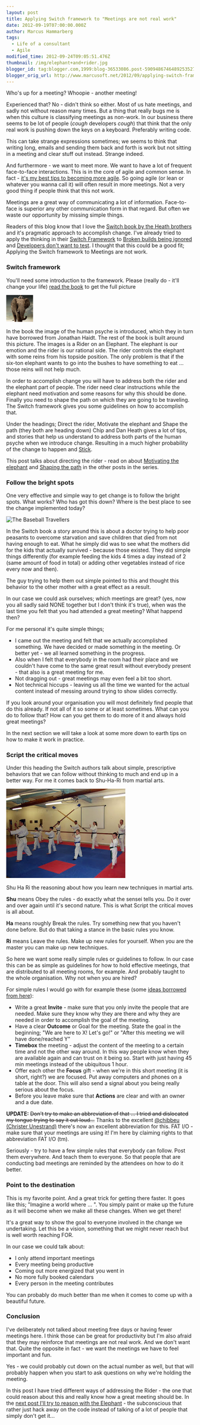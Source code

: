 ```yaml
---
layout: post
title: Applying Switch framework to "Meetings are not real work"
date: 2012-09-19T07:00:00.000Z
author: Marcus Hammarberg
tags:
  - Life of a consultant
  - Agile
modified_time: 2012-09-24T09:05:51.476Z
thumbnail: /img/elephant+and+rider.jpg
blogger_id: tag:blogger.com,1999:blog-36533086.post-5909486746489253527
blogger_orig_url: http://www.marcusoft.net/2012/09/applying-switch-framework-to-meetings.html
---
```


Who's up for a meeting? Whoopie - another meeting!

Experienced that? No - didn't think so either. Most of us hate meetings, and sadly not without reason many times. But a thing that really bugs me is when this culture is classifying meetings as non-work. In our business there seems to be lot of people (*cough* developers *cough*) that think that the only real work is pushing down the keys on a keyboard. Preferably writing code.

This can take strange expressions sometimes; we seems to think that writing long, emails and sending them back and forth is work but not sitting in a meeting and clear stuff out instead. Strange indeed.

And furthermore - we want to meet more. We want to have a lot of frequent face-to-face interactions. This is in the core of agile and common sense. In fact - [it's my best tips to becoming more agile](https://twitter.com/marcusoftnet/status/217578147690979329). So going agile (or lean or whatever you wanna call it) will often result in more meetings. Not a very good thing if people think that this not work.

Meetings are a great way of communicating a lot of information. Face-to-face is superior any other communication form in that regard. But often we waste our opportunity by missing simple things.

Readers of this blog know that I love the [Switch book by the Heath brothers](http://www.heathbrothers.com/switch/) and it's pragmatic approach to accomplish change. I've already tried to apply the thinking in their [Switch Framework](http://www.heathbrothers.com/resources/download/switch-framework.pdf) to [Broken builds being ignored](http://www.marcusoft.net/2011/12/applying-switch-framework-to-broken.html) and [Developers don't want to test](http://www.marcusoft.net/2012/05/applying-switch-framework-to-developers.html). I thought that this could be a good fit; Applying the Switch framework to Meetings are not work.

### Switch framework

You'll need some introduction to the framework. Please (really do - it'll change your life) [read the book](http://www.heathbrothers.com/switch/) to get the full picture

![Happiness beyond thought](/img/elephant+and+rider.jpg)

In the book the image of the human psyche is introduced, which they in turn have borrowed from Jonathan Haidt. The rest of the book is built around this picture. The images is a Rider on an Elephant. The elephant is our emotion and the rider is our rational side. The rider controls the elephant with some reins from his topside position. The only problem is that if the six-ton elephant wants to go into the bushes to have something to eat … those reins will not help much.

In order to accomplish change you will have to address both the rider and the elephant part of people. The rider need clear instructions while the elephant need motivation and some reasons for why this should be done. Finally you need to shape the path on which they are going to be traveling. The Switch framework gives you some guidelines on how to accomplish that.

Under the headings; Direct the rider, Motivate the elephant and Shape the path (they both are heading down) Chip and Dan Heath gives a lot of tips, and stories that help us understand to address both parts of the human psyche when we introduce change. Resulting in a much higher probability of the change to happen and [Stick](http://www.heathbrothers.com/madetostick/).

This post talks about directing the rider - read on about [Motivating the elephant](http://www.marcusoft.net/2012/09/applying-switch-framework-to-meetings_20.html) and [Shaping the path](http://www.marcusoft.net/2012/09/applying-switch-framework-to-meetings_6053.html) in the other posts in the series.

### Follow the bright spots

One very effective and simple way to get change is to follow the bright spots. What works? Who has got this down? Where is the best place to see the change implemented today?

![The Baseball Travellers](img/bowl-of-rice.jpg)

In the Switch book a story around this is about a doctor trying to help poor peasants to overcome starvation and save children that died from not having enough to eat. What he simply did was to see what the mothers did for the kids that actually survived - because those existed. They did simple things differently (for example feeding the kids 4 times a day instead of 2 (same amount of food in total) or adding other vegetables instead of rice every now and then).

The guy trying to help them out simple pointed to this and thought this behavior to the other mother with a great effect as a result.

In our case we could ask ourselves; which meetings are great? (yes, now you all sadly said NONE together but I don't think it's true), when was the last time you felt that you had attended a great meeting? What happend then?

For me personal it's quite simple things;

- I came out the meeting and felt that we actually accomplished something. We have decided or made something in the meeting. Or better yet - we all learned something in the progress.
- Also when I felt that everybody in the room had their place and we couldn't have come to the same great result without everybody present - that also is a great meeting for me.
- Not dragging out - great meetings may even feel a bit too short.
- Not technical hiccups - leaving us all the time we wanted for the actual content instead of messing around trying to show slides correctly.

If you look around your organisation you will most definitely find people that do this already. If not all of it so some or at least sometimes. What can you do to follow that? How can you get them to do more of it and always hold great meetings?

In the next section we will take a look at some more down to earth tips on how to make it work in practice.

### Script the critical moves

Under this heading the Switch authors talk about simple, prescriptive behaviors that we can follow without thinking to much and end up in a better way. For me it comes back to Shu-Ha-Ri from martial arts.

![From <http://www.rochdalekarate.com/>](/img/CLASSES_KATA.jpg)

Shu Ha Ri the reasoning about how you learn new techniques in martial arts.

**Shu** means Obey the rules - do exactly what the sensei tells you. Do it over and over again until it's second nature. This is what Script the critical moves is all about.

**Ha** means roughly Break the rules. Try something new that you haven't done before. But do that taking a stance in the basic rules you know.

**Ri** means Leave the rules. Make up new rules for yourself. When you are the master you can make up new techniques.

So here we want some really simple rules or guidelines to follow. In our case this can be as simple as guidelines for how to hold effective meetings, that are distributed to all meeting rooms, for example. And probably taught to the whole organisation. Why not when you are hired?

For simple rules I would go with for example these (some [ideas borrowed from here](http://michaelhyatt.com/seven-rules-for-more-effective-meetings.html)):

- Write a great **Invite** - make sure that you only invite the people that are needed. Make sure they know why they are there and why they are needed in order to accomplish the goal of the meeting.
- Have a clear **Outcome** or Goal for the meeting. State the goal in the beginning; "We are here to X! Let's go!" or "After this meeting we will have done/reached Y"
- **Timebox** the meeting - adjust the content of the meeting to a certain time and not the other way around. In this way people know when they are available again and can trust on it being so. Start with just having 45 min meetings instead of the ubiquitous 1 hour.
- Offer each other the **Focus** gift - when we're in this short meeting (it is short, right?) we are focused. Put away computers and phones on a table at the door. This will also send a signal about you being really serious about the focus.
- Before you leave make sure that **Actions** are clear and with an owner and a due date.

**UPDATE:** ~~Don't try to make an abbreviation of that ... I tried and dislocated my tongue trying to say it out loud...~~ Thanks to the excellent [@chibbeu (Christer Unestrand)](https://twitter.com/chibbeu) there's now an excellent abbreviation for this. FAT I/O - make sure that your meetings are using it! I'm here by claiming rights to that abbreviation FAT I/O (tm).

Seriously - try to have a few simple rules that everybody can follow. Post them everywhere. And teach them to everyone. So that people that are conducting bad meetings are reminded by the attendees on how to do it better.

### Point to the destination

This is my favorite point. And a great trick for getting there faster. It goes like this; "Imagine a world where ... ". You simply paint or make up the future as it will become when we make all these changes. When we get there!

It's a great way to show the goal to everyone involved in the change we undertaking. Let this be a vision, something that we might never reach but is well worth reaching FOR.

In our case we could talk about:

- I only attend important meetings
- Every meeting being productive
- Coming out more energized that you went in
- No more fully booked calendars
- Every person in the meeting contributes

You can probably do much better than me when it comes to come up with a beautiful future.

### Conclusion

I've deliberately not talked about meeting free days or having fewer meetings here. I think those can be great for productivity but I'm also afraid that they may reinforce that meetings are not real work. And we don't want that. Quite the opposite in fact - we want the meetings we have to feel important and fun.

Yes - we could probably cut down on the actual number as well, but that will probably happen when you start to ask questions on why we're holding the meeting.

In this post I have tried different ways of addressing the Rider - the one that could reason about this and really know how a great meeting should be. In the [next post I'll try to reason with the Elephant](http://www.marcusoft.net/2012/09/applying-switch-framework-to-meetings_20.html) - the subconscious that rather just hack away on the code instead of talking of a lot of people that simply don't get it...
